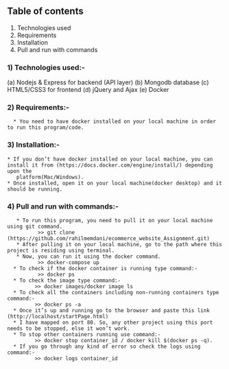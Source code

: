 ##  Table of contents
1. Technologies used
2. Requirements
3. Installation
4. Pull and run with commands 


###  1) Technologies used:-
(a) Nodejs & Express for backend (API layer)
(b) Mongodb database
(c) HTML5/CSS3 for frontend
(d) jQuery and Ajax 
(e) Docker


### 2) Requirements:-
	  * You need to have docker installed on your local machine in order to run this program/code.
  
  
### 3) Installation:-
    * If you don’t have docker installed on your local machine, you can install it from (https://docs.docker.com/engine/install/) depending upon the 
       platform(Mac/Windows).
   	* Once installed, open it on your local machine(docker desktop) and it should be running.


### 4) Pull and run with commands:-
       * To run this program, you need to pull it on your local machine using git command. 
	          >> git clone (https://github.com/rahilmemdani/ecommerce_website_Assignment.git)
       * After pulling it on your local machine, go to the path where this project is residing using terminal.
       * Now, you can run it using the docker command.
   	          >> docker-compose up 
      * To check if the docker container is running type command:- 
              >> docker ps
      * To check the image type command:- 
             >> docker images/docker image ls
      * To check all the containers including non-running containers type command:-
             >> docker ps -a
      * Once it’s up and running go to the browser and paste this link (http://localhost/startPage.html)
      * I have mapped on port 80. So, any other project using this port needs to be stopped, else it won’t work.
      * To stop other containers running use command:-
	         >> docker stop container_id / docker kill $(docker ps -q).
      * If you go through any kind of error so check the logs using command:-
             >> docker logs container_id

